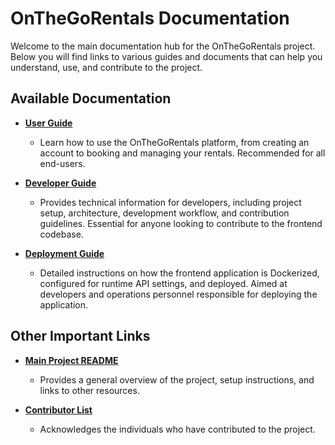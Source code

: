 # OnTheGoRentals Documentation

Welcome to the main documentation hub for the OnTheGoRentals project. Below you will find links to various guides and documents that can help you understand, use, and contribute to the project.

## Available Documentation

*   **[User Guide](USER_GUIDE.md)**
    *   Learn how to use the OnTheGoRentals platform, from creating an account to booking and managing your rentals. Recommended for all end-users.

*   **[Developer Guide](DEVELOPER_GUIDE.md)**
    *   Provides technical information for developers, including project setup, architecture, development workflow, and contribution guidelines. Essential for anyone looking to contribute to the frontend codebase.

*   **[Deployment Guide](DEPLOYMENT.md)**
    *   Detailed instructions on how the frontend application is Dockerized, configured for runtime API settings, and deployed. Aimed at developers and operations personnel responsible for deploying the application.

## Other Important Links

*   **[Main Project README](../README.md)**
    *   Provides a general overview of the project, setup instructions, and links to other resources.

*   **[Contributor List](../Contributions-README.md)**
    *   Acknowledges the individuals who have contributed to the project.
